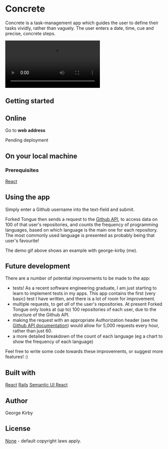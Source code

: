 # Concrete

Concrete is a task-management app which guides the user to define their tasks vividly, rather than vaguely. 
The user enters a date, time, cue and precise, concrete steps. 

![demo gif](https://thumbs.gfycat.com/JollyRepulsiveHawk-mobile.mp4)

## Getting started

## Online

Go to **web address**

Pending deployment

## On your local machine

### Prerequisites

[React](https://reactjs.org/)

## Using the app

Simply enter a Github username into the text-field and submit. 

Forked Tongue then sends a request to the [Github API](https://developer.github.com/v3/), to access data on 100 of that user's repositories, and counts the frequency of programming languages, based on which language is the main one for each repository. The most commonly used language is presented as probably being that user's favourite!

The demo gif above shows an example with george-kirby (me).

## Future development

There are a number of potential improvements to be made to the app:
- tests! As a recent software engineering graduate, I am just starting to learn to implement tests in my apps. This app contains the first (very basic) test I have written, and there is a lot of room for improvement. 
- multiple requests, to get *all* of the user's repositories. At present Forked Tongue only looks at (up to) 100 repositories of each user, due to the structure of the Github API. 
- making the request with an appropriate Authorization header (see the [Github API documentation](https://developer.github.com/v3/#authentication)) would allow for 5,000 requests every hour, rather than just 60. 
- a more detailed breakdown of the count of each language (eg a chart to show the frequency of each language)

Feel free to write some code towards these improvements, or suggest more features! :)

## Built with

[React](https://reactjs.org/)
[Rails](https://rubyonrails.org/)
[Semantic UI React](https://react.semantic-ui.com/)

## Author

George Kirby

## License

[None](https://choosealicense.com/no-permission/) - default copyright laws apply.